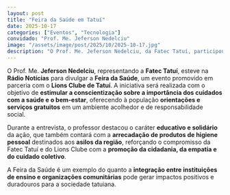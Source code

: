 ```yaml
---
layout: post
title: "Feira da Saúde em Tatuí"
date: 2025-10-17
categories: ["Eventos", "Tecnologia"]
convidado: "Prof. Me. Jeferson Nedelciu"
image: "/assets/image/post/2025/10/2025-10-17.jpg"
description: "O Prof. Me. Jeferson Nedelciu, da Fatec Tatuí, participou de uma entrevista na Rádio Notícias para divulgar a Feira da Saúde, promovida em parceria com o Lions Clube de Tatuí. O evento tem como objetivo incentivar o cuidado com a saúde e o bem-estar da população, além de arrecadar produtos de higiene pessoal que serão destinados aos asilos da região, reforçando o compromisso social das instituições envolvidas."
---
```


O Prof. Me. **Jeferson Nedelciu**, representando a **Fatec Tatuí**, esteve na **Rádio Notícias** para divulgar a **Feira da Saúde**, um evento promovido em parceria com o **Lions Clube de Tatuí**. A iniciativa será realizada com o objetivo de **estimular a conscientização sobre a importância dos cuidados com a saúde e o bem-estar**, oferecendo à população **orientações e serviços gratuitos** em um ambiente acolhedor e de responsabilidade social.

Durante a entrevista, o professor destacou o caráter **educativo e solidário** da ação, que também contará com a **arrecadação de produtos de higiene pessoal** destinados aos **asilos da região**, reforçando o compromisso da Fatec Tatuí e do Lions Clube com a **promoção da cidadania, da empatia e do cuidado coletivo**.

A Feira da Saúde é um exemplo do quanto a **integração entre instituições de ensino e organizações comunitárias** pode gerar impactos positivos e duradouros para a sociedade tatuiana.
